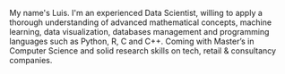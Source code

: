 My name's Luis. I'm an experienced Data Scientist, willing to 
apply a thorough understanding of advanced 
mathematical concepts, machine learning, data 
visualization, databases management and 
programming languages such as Python, R, C 
and C++. Coming with Master’s in Computer 
Science and solid research skills on tech, retail & consultancy companies.
